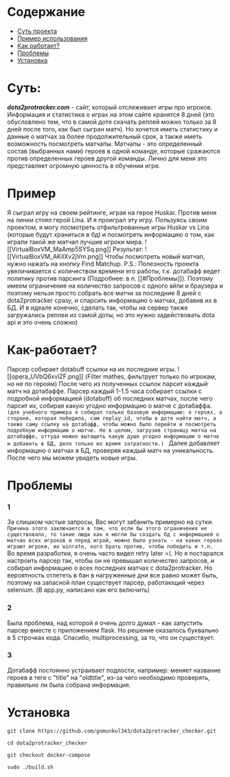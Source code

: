 # Содержание
- [Суть проекта](#cуть)
- [Пример использования](#Пример)
- [Как работает?](#Как-работает?)
- [Проблемы](#Проблемы)
- [Установка](#Установка)
# Суть:
___dota2protracker.com___ - сайт, который отслеживает игры про игроков. Информация и статистика о играх на этом сайте хранятся 8 дней (это обусловлено тем, что в самой доте скачать реплей можно только за 8 дней после того, как был сыгран матч). Но хочется иметь статистику и данные о матчах за более продолжительный срок, а также иметь возможность посмотреть матчапы. 
Матчапы - это определенный состав (выбранных нами) героев в одной команде, которые сражаются против определенных героев другой команды. Лично для меня это представляет огромную ценность в обучении игре. 
# Пример 
Я сыграл игру на своем рейтинге, играя на герое Huskar. Против меня на линии стоял герой Lina. И я проиграл эту игру.
Пользуясь своим проектом, я могу посмотреть отфильтрованные игры Huskar vs Lina (которые будут храниться в бд) и посмотреть информацию о том, как играли такой же матчап лучшие игроки мира. 
![[VirtualBoxVM_MaAmp5SYSq.png]]
Результат:
![[VirtualBoxVM_AKilXv2jVm.png]]
Чтобы посмотреть новый матчап, нужно нажать на кнопку Find Matchup.
P.S.: 
Полезность проекта увеличивается с количеством времени его работы, т.к. дотабафф ведет политику против парсинга (Подробнее: в п. [[#Проблемы]]). Поэтому имеем ограничение на количество запросов с одного айпи и браузера и поэтому нельзя просто собрать все матчи за последние 8 дней с dota2protracker сразу, и спарсить информацию о матчах, добавив их в БД.
И в идеале конечно, сделать так, чтобы на сервер также загружались реплеи из самой доты, но это нужно задействовать dota api и это очень сложно)
# Как-работает?
Парсер собирает dotabuff ссылки на их последние игры. 
![[opera_UVbQ6xvlZF.png]]
(Filter mathes, фильтрует только по игрокам, но не по героям)
После чего из полученных ссылок парсит каждый матч на дотабаффе. 
Парсер каждый 1-1.5 часа собирает ссылки с подробной информацией (dotabuff) об последних матчах, после чего парсит их, собирая какую угодно информацию о матче с дотабаффа.
`(для учебного примера я собирал только базовую информацию: о героях, о стороне, которая победила, сам replay_id, чтобы в доте найти матч, а также саму ссылку на дотабафф, чтобы можно было перейти и посмотреть подробную информацию о матче. Но в целом, загрузив страницу матча на дотабаффе, оттуда можно вытащить какую душе угодно информацию о матче и добавить в БД, дело только во время затратности.)
`
Далее добавляет информацию о матчах в БД, проверяя каждый матч на уникальность. После чего мы можем увидеть новые игры.
# Проблемы
### 1
За слишком частые запросы, Вас могут забанить примерно на сутки. 
`
Причина этого заключается в том, что если бы этого ограничения не существовало, то такие люди как я могли бы создать бд с информацией о матчах всех игроков и перед игрой, можно было узнать - на каких героях играют игроки, их winrate, кого брать против, чтобы победить и т.п. 
`
Во время разработки, я очень часто видел retry later =(. Но я постарался настроить парсер так, чтобы он не превышал количество запросов, и собирал информацию о всех последних матчах c dota2protracker. Но вероятность отлететь в бан в нагруженные дни все равно может быть, поэтому на запасной план существует парсер, работающий через selenium. (В app.py, написано как его включить)
### 2
Была проблема, над которой я очень долго думал - как запустить парсер вместе с приложением flask. Но решение оказалось буквально в 5 строчках кода. Спасибо, multiprocessing, за то, что он существует.
### 3
Дотабафф постоянно устраивает подлости, например: меняет название героев в теге с "title" на "oldtitle", из-за чего необходимо проверять, правильно ли была собрана информация.
# Установка
`git clone https://github.com/gomunkul343/dota2protracker_checker.git`

`cd dota2protracker_checker`

`git checkout docker-compose`

`sudo ./build.sh`

